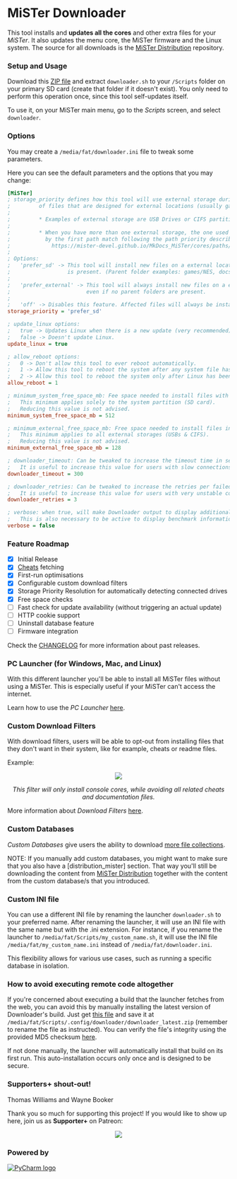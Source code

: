 # MiSTer Downloader

This tool installs and **updates all the cores** and other extra files for your *MiSTer*. It also updates the menu core, the MiSTer firmware and the Linux system. The source for all downloads is the [MiSTer Distribution](https://github.com/MiSTer-devel/Distribution_MiSTer) repository.

### Setup and Usage

Download this [ZIP file](https://github.com/MiSTer-devel/Downloader_MiSTer/releases/download/latest/MiSTer_Downloader.zip) and extract `downloader.sh` to your `/Scripts` folder on your primary SD card (create that folder if it doesn't exist). You only need to perform this operation once, since this tool self-updates itself.

To use it, on your MiSTer main menu, go to the *Scripts* screen, and select `downloader`.

### Options

You may create a `/media/fat/downloader.ini` file to tweak some parameters.

Here you can see the default parameters and the options that you may change:

```ini
[MiSTer]
; storage_priority defines how this tool will use external storage during the installation
;         of files that are designed for external locations (usually games & docs files).
;         
;         * Examples of external storage are USB Drives or CIFS partitions detected by MiSTer.
;
;         * When you have more than one external storage, the one used will be determined
;           by the first path match following the path priority described here:
;             https://mister-devel.github.io/MkDocs_MiSTer/cores/paths/
;
; Options:
;   'prefer_sd' -> This tool will install new files on a external location if a parent folder
;                  is present. (Parent folder examples: games/NES, docs/AO486)
;
;   'prefer_external' -> This tool will always install new files on a external location
;                        even if no parent folders are present.
;
;   'off' -> Disables this feature. Affected files will always be installed in your SD.
storage_priority = 'prefer_sd'

; update_linux options:
;   true -> Updates Linux when there is a new update (very recommended).
;   false -> Doesn't update Linux.
update_linux = true

; allow_reboot options:
;   0 -> Don't allow this tool to ever reboot automatically.
;   1 -> Allow this tool to reboot the system after any system file has been updated.
;   2 -> Allow this tool to reboot the system only after Linux has been updated.
allow_reboot = 1

; minimum_system_free_space_mb: Fee space needed to install files with Downloader
;   This minimum applies solely to the system partition (SD card).
;   Reducing this value is not advised.
minimum_system_free_space_mb = 512

; minimum_external_free_space_mb: Free space needed to install files in external storages
;   This minimum applies to all external storages (USBs & CIFS).
;   Reducing this value is not advised.
minimum_external_free_space_mb = 128

; downloader_timeout: Can be tweaked to increase the timeout time in seconds
;   It is useful to increase this value for users with slow connections.
downloader_timeout = 300

; downloader_retries: Can be tweaked to increase the retries per failed download
;   It is useful to increase this value for users with very unstable connections.
downloader_retries = 3

; verbose: when true, will make Downloader output to display additional debug information
;   This is also necessary to be active to display benchmark information.
verbose = false
```

### Feature Roadmap

- [x] Initial Release
- [x] [Cheats](https://gamehacking.org/mister/) fetching
- [x] First-run optimisations
- [x] Configurable custom download filters
- [x] Storage Priority Resolution for automatically detecting connected drives
- [x] Free space checks
- [ ] Fast check for update availability (without triggering an actual update)
- [ ] HTTP cookie support
- [ ] Uninstall database feature
- [ ] Firmware integration

Check the [CHANGELOG](CHANGELOG.md) for more information about past releases.

### PC Launcher (for Windows, Mac, and Linux)

With this different launcher you'll be able to install all MiSTer files without using a MiSTer. This is especially useful if your MiSTer can't access the internet.

Learn how to use the *PC Launcher* [here](docs/pc-launcher.md). 

### Custom Download Filters

With download filters, users will be able to opt-out from installing files that they don't want in their system, like for example, cheats or readme files.

Example:

<p align="center">
  <img src="https://user-images.githubusercontent.com/852246/149844707-fcbe0ce2-d4b2-4f15-96a5-74ec01d8d3de.png" /> 
</p>
<p align="center"><i>This filter will only install console cores, while avoiding all related cheats and documentation files.</i></p>

More information about *Download Filters* [here](docs/download-filters.md).

### Custom Databases

*Custom Databases* give users the ability to download [more file collections](docs/custom-databases.md).

NOTE: If you manually add custom databases, you might want to make sure that you also have a [distribution_mister] section. That way you'll still be downloading the content from [MiSTer Distribution](https://github.com/MiSTer-devel/Distribution_MiSTer) together with the content from the custom database/s that you introduced.

### Custom INI file

You can use a different INI file by renaming the launcher `downloader.sh` to your preferred name. After renaming the launcher, it will use an INI file with the same name but with the .ini extension. For instance, if you rename the launcher to `/media/fat/Scripts/my_custom_name.sh`, it will use the INI file `/media/fat/my_custom_name.ini` instead of `/media/fat/downloader.ini`.

This flexibility allows for various use cases, such as running a specific database in isolation.

### How to avoid executing remote code altogether

If you're concerned about executing a build that the launcher fetches from the web, you can avoid this by manually installing the latest version of Downloader's build. Just get [this file](https://github.com/MiSTer-devel/Downloader_MiSTer/releases/download/latest/dont_download.zip) and save it at `/media/fat/Scripts/.config/downloader/downloader_latest.zip` (remember to rename the file as instructed). You can verify the file's integrity using the provided MD5 checksum [here](https://github.com/MiSTer-devel/Downloader_MiSTer/releases/download/latest/dont_download.zip.md5).

If not done manually, the launcher will automatically install that build on its first run. This auto-installation occurs only once and is designed to be secure.

### Supporters+ shout-out!

Thomas Williams and Wayne Booker

Thank you so much for supporting this project! If you would like to show up here, join us as **Supporter+** on Patreon:

<p align="center">
<a href="https://www.patreon.com/bePatron?u=37499475"><img src="https://slrowland.com/wp-content/uploads/2018/02/patreonsupport.png"></img></a>
</p>

### Powered by
[![PyCharm logo](https://resources.jetbrains.com/storage/products/company/brand/logos/PyCharm.svg)](https://jb.gg/OpenSourceSupport)
